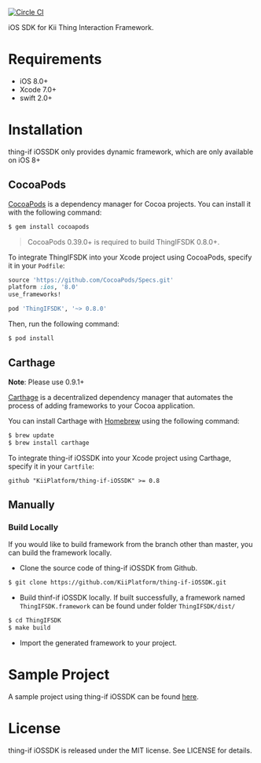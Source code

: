 [![Circle CI](https://circleci.com/gh/KiiPlatform/thing-if-iOSSDK/tree/master.svg?style=svg)](https://circleci.com/gh/KiiPlatform/thing-if-iOSSDK/tree/master)

iOS SDK for Kii Thing Interaction Framework.

# Requirements

- iOS 8.0+
- Xcode 7.0+
- swift 2.0+

# Installation
thing-if iOSSDK only provides dynamic framework, which are only available on iOS 8+

## CocoaPods

[CocoaPods](http://cocoapods.org) is a dependency manager for Cocoa projects. You can install it with the following command:

```bash
$ gem install cocoapods
```

> CocoaPods 0.39.0+ is required to build ThingIFSDK 0.8.0+.

To integrate ThingIFSDK into your Xcode project using CocoaPods, specify it in your `Podfile`:

```ruby
source 'https://github.com/CocoaPods/Specs.git'
platform :ios, '8.0'
use_frameworks!

pod 'ThingIFSDK', '~> 0.8.0'
```

Then, run the following command:

```bash
$ pod install
```

## Carthage

**Note**: Please use 0.9.1+

[Carthage](https://github.com/Carthage/Carthage) is a decentralized dependency manager that automates the process of adding frameworks to your Cocoa application.

You can install Carthage with [Homebrew](http://brew.sh/) using the following command:

```bash
$ brew update
$ brew install carthage
```

To integrate thing-if iOSSDK into your Xcode project using Carthage, specify it in your `Cartfile`:

```ogdl
github "KiiPlatform/thing-if-iOSSDK" >= 0.8
```
## Manually

### Build Locally

If you would like to build framework from the branch other than master, you can build the framework locally.

- Clone the source code of thing-if iOSSDK from Github.

```bash
$ git clone https://github.com/KiiPlatform/thing-if-iOSSDK.git
```

- Build thinf-if iOSSDK locally. If built successfully, a framework named `ThingIFSDK.framework` can be found under folder `ThingIFSDK/dist/`

```bash
$ cd ThingIFSDK
$ make build
```

- Import the generated framework to your project.

# Sample Project

A sample project using thing-if iOSSDK can be found [here](https://github.com/KiiPlatform/thing-if-iOSSample).

# License

thing-if iOSSDK is released under the MIT license. See LICENSE for details.
